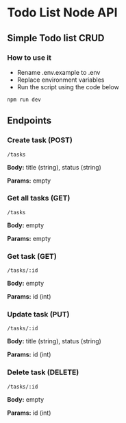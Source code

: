 # Todo List Node API

## Simple Todo list CRUD

### How to use it

- Rename .env.example to .env
- Replace environment variables
- Run the script using the code below

```
npm run dev
```

## Endpoints

### Create task (POST)

```
/tasks
```

**Body:** title (string), status (string)

**Params:** empty

### Get all tasks (GET)

```
/tasks
```

**Body:** empty

**Params:** empty

### Get task (GET)

```
/tasks/:id
```

**Body:** empty

**Params:** id (int)

### Update task (PUT)

```
/tasks/:id
```

**Body:** title (string), status (string)

**Params:** id (int)

### Delete task (DELETE)

```
/tasks/:id
```

**Body:** empty

**Params:** id (int)

